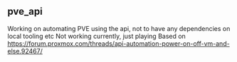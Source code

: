 ## pve_api
Working on automating PVE using the api, not to have any dependencies on local tooling etc
Not working currently, just playing
Based on https://forum.proxmox.com/threads/api-automation-power-on-off-vm-and-else.92467/



